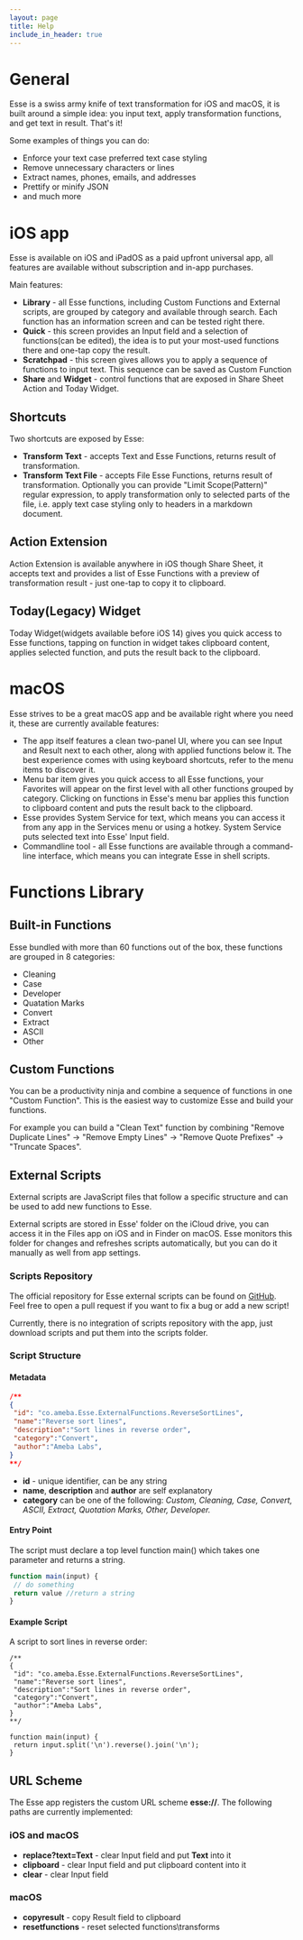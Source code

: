 ```yaml
---
layout: page
title: Help
include_in_header: true
---
```

# General

Esse is a swiss army knife of text transformation for iOS and macOS, it is built around a simple idea: you input text, apply transformation functions, and get text in result. That's it!

Some examples of things you can do:
* Enforce your text case preferred text case styling
* Remove unnecessary characters or lines
* Extract names, phones, emails, and addresses
* Prettify or minify JSON
* and much more

# iOS app

Esse is available on iOS and iPadOS as a paid upfront universal app, all features are available without subscription and in-app purchases.

Main features:
* **Library** - all Esse functions, including Custom Functions and External scripts, are grouped by category and available through search. Each function has an information screen and can be tested right there.
* **Quick** - this screen provides an Input field and a selection of functions(can be edited), the idea is to put your most-used functions there and one-tap copy the result.
* **Scratchpad** - this screen gives allows you to apply a sequence of functions to input text. This sequence can be saved as Custom Function
* **Share** and **Widget** - control functions that are exposed in Share Sheet Action and Today Widget.

## **Shortcuts**

Two shortcuts are exposed by Esse:
* **Transform Text** - accepts Text and Esse Functions, returns result of transformation.
* **Transform Text File** - accepts File Esse Functions, returns result of transformation. Optionally you can provide "Limit Scope(Pattern)" regular expression, to apply transformation only to selected parts of the file, i.e. apply text case styling only to headers in a markdown document.

## **Action Extension**

Action Extension is available anywhere in iOS though Share Sheet, it accepts text and provides a list of Esse Functions with a preview of transformation result - just one-tap to copy it to clipboard.

## **Today(Legacy) Widget**

Today Widget(widgets available before iOS 14) gives you quick access to Esse functions, tapping on function in widget takes clipboard content, applies selected function, and puts the result back to the clipboard.

# macOS

Esse strives to be a great macOS app and be available right where you need it, these are currently available features:
* The app itself features a clean two-panel UI, where you can see Input and Result next to each other, along with applied functions below it. The best experience comes with using keyboard shortcuts, refer to the menu items to discover it.
* Menu bar item gives you quick access to all Esse functions, your Favorites will appear on the first level with all other functions grouped by category. Clicking on functions in Esse's menu bar applies this function to clipboard content and puts the result back to the clipboard.
* Esse provides System Service for text, which means you can access it from any app in the Services menu or using a hotkey. System Service puts selected text into Esse' Input field.
* Commandline tool - all Esse functions are available through a command-line interface, which means you can integrate Esse in shell scripts.

# Functions Library

## **Built-in Functions**

Esse bundled with more than 60 functions out of the box, these functions are grouped in 8 categories:

* Cleaning 
* Case
* Developer
* Quatation Marks
* Convert
* Extract
* ASCII
* Other

## **Custom Functions**

You can be a productivity ninja and combine a sequence of functions in one "Custom Function". This is the easiest way to customize Esse and build your functions.

For example you can build a "Clean Text" function by combining "Remove Duplicate Lines" -> "Remove Empty Lines" -> "Remove Quote Prefixes" -> "Truncate Spaces". 

## **External Scripts**

External scripts are JavaScript files that follow a specific structure and can be used to add new functions to Esse.

External scripts are stored in Esse' folder on the iCloud drive, you can access it in the Files app on iOS and in Finder on macOS. Esse monitors this folder for changes and refreshes scripts automatically, but you can do it manually as well from app settings.

### Scripts Repository

The official repository for Esse external scripts can be found on [GitHub](https://github.com/amebalabs/Esse). Feel free to open a pull request if you want to fix a bug or add a new script!

Currently, there is no integration of scripts repository with the app, just download scripts and put them into the scripts folder.

### Script Structure

#### Metadata

```json
/**
{
 "id": "co.ameba.Esse.ExternalFunctions.ReverseSortLines",
 "name":"Reverse sort lines",
 "description":"Sort lines in reverse order",
 "category":"Convert",
 "author":"Ameba Labs",
}
**/
```

- **id** - unique identifier, can be any string
- **name**, **description** and **author** are self explanatory
- **category** can be one of the following: *Custom, Cleaning, Case, Convert, ASCII, Extract, Quotation Marks, Other, Developer.*

#### Entry Point

The script must declare a top level function main() which takes one parameter and returns a string.

```jsx
function main(input) {
 // do something
 return value //return a string
}
```

#### Example Script

A script to sort lines in reverse order:

```
/**
{
 "id": "co.ameba.Esse.ExternalFunctions.ReverseSortLines",
 "name":"Reverse sort lines",
 "description":"Sort lines in reverse order",
 "category":"Convert",
 "author":"Ameba Labs",
}
**/

function main(input) {
 return input.split('\n').reverse().join('\n');
}
```

## **URL Scheme**

The Esse app registers the custom URL scheme **esse://**. The following paths are currently implemented:

### iOS and macOS

* **replace?text=Text** - clear Input field and put **Text** into it
* **clipboard** - clear Input field and put clipboard content into it
* **clear** - clear Input field

### macOS

* **copyresult** - copy Result field to clipboard
* **resetfunctions** - reset selected functions\transforms